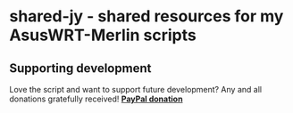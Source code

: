 # shared-jy - shared resources for my AsusWRT-Merlin scripts

## Supporting development
Love the script and want to support future development? Any and all donations gratefully received!
[**PayPal donation**](https://paypal.me/jackyaz21)
